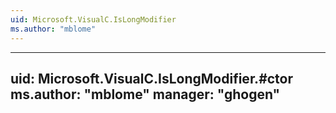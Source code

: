 ```yaml
---
uid: Microsoft.VisualC.IsLongModifier
ms.author: "mblome"
---
```


---
uid: Microsoft.VisualC.IsLongModifier.#ctor
ms.author: "mblome"
manager: "ghogen"
---
